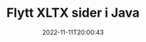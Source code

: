 ---
############################# Static ############################
layout: "auto-gen-merger"
date: 2022-11-11T20:00:43
draft: false
otherformats: pps ppsx ppt pptx rtf tex vdx vsdm vsdx vssm vssx vstm vstx vsx vtx xlam

############################# Head ############################
head_title: "Flytt XLTX sider i Java"
head_description: "Flytt sider i et XLTX-dokument i Java til en hvilken som helst posisjon ved å bruke Documents Merger API."

############################# Header ############################
title: "Flytt XLTX sider i Java"
description: "Flytt XLTX sider med noen få linjer med Java-kode."
bg_image: "https://cms.admin.containerize.com/templates/aspose/App_Themes/V3/images/bg/header1.png"
bg_overlay: false
button:
    enable: true
    icon: "fas fa-arrow-down"
    label: "Last ned gratis prøveversjon"
    link: "https://downloads.groupdocs.com/merger/java"

############################# SubMenu ############################
submenu:
    enable: true

    left:
        img_alt: "GroupDocs.Merger for Java"
        image: "https://cms.admin.containerize.com/templates/groupdocs/images/product-logos/90x90-noborder/groupdocs-merger-java.png"
        product: "GroupDocs.Merger"
        platform: "Java"

    middle:
        button:

            # button loop
            - link: "https://apireference.groupdocs.com/merger/java"
              text: "API-referanse"

            # button loop
            - link: "https://github.com/groupdocs-merger"
              text: "Kodeeksempler"

            # button loop
            - link: "https://products.groupdocs.app/merger/family"
              text: "Live-demoer"

            # button loop
            - link: "https://purchase.groupdocs.com/pricing/merger/java"
              text: "Prissetting"

    right:
        link_download: "https://downloads.groupdocs.com/merger"
        link_learn: "https://docs.groupdocs.com/merger/java"
        link_buy: "https://purchase.groupdocs.com"

############################# About ############################
about:
    enable: true
    title: "Om GroupDocs.Merger for Java API"
    content: |
        [GroupDocs.Merger for Java](/no/merger/java/) tilbyr en enkel løsning for trygt å slå sammen og dele mellom et bredt spekter av dokumentformater, inkludert PDF, Microsoft Office (Word, Excel, PowerPoint , OneNote), OpenDocument, HTML, bilder og mange andre i Java-applikasjoner. Ved å legge til bare noen få linjer med koden, utfør flere dokumentoperasjoner som flytte, fjerne, rotere, bytte ut, trekke ut eller endre retningen på sidene i dokumentene. Dokumentsammenslåings-APIet støtter også forhåndsvisning av dokumentsider som et bilde for å analysere dokumentstrukturen, formateringen og innholdet på siden.
        
        GroupDocs.Merger API er et riktig valg for bedriftsløsninger som trenger funksjoner for flytting av filside. Disse APIene støttes godt på alle større operativsystemer og plattformer, inkludert J2SE 7.0 (1.7), J2SE 8.0 (1.8), Java 10.

############################# Steps ############################
steps:
    enable: true
    title_left: "Flytt XLTX filsider i Java"
    content_left: |
        [GroupDocs.Merger for Java](/no/merger/java/) gjør det enkelt for Java-utviklere å flytte sider i en XLTX-fil ved å implementere noen få enkle trinn .
        
        * Initialiser **MoveOptions** for å spesifisere gjeldende og nye sidetall.
        * Opprett en ny forekomst av **Merger** og send kildedokumentstien som en konstruktørparameter.
        * Ring **movePage** og send **MoveOptions**-objektet.
        * Ring **Save** og spesifiser filbanen for å lagre det resulterende dokumentet.

    title_right: "Systemkrav"
    content_right: |
        GroupDocs.Merger for Java APIer støttes på alle større plattformer og operativsystemer. Før du utfører koden nedenfor, sørg for at du har følgende forutsetninger installert på systemet ditt.

        * Operativsystemer: Microsoft Windows, Linux, MacOS
        * Utviklingsmiljøer: NetBeans, IntelliJ IDEA, Eclipse
        * Rammer: J2SE 7.0 (1.7), J2SE 8.0 (1.8), Java 10
        * Last ned den nyeste versjonen av GroupDocs.Merger for Java fra [Maven](https://repository.groupdocs.com/webapp/#/artifacts/browse/tree/General/repo/com/groupdocs/groupdocs-merger)
         
    code: |
     {{% merger/additional-styles %}}
     {{< merger/code-merger title="Hvordan flytte XLTX filsider ved hjelp av Java eksempelkode">}}

        ```java    
        // Flytt XLTX filsider ved hjelp av GroupDocs.Merger API
        int pageNumber = 6;
        int newPageNumber = 1;

        // Initialiser MoveOptions-klassen for å spesifisere gjeldende og nye sidetall
        MoveOptions moveOptions = new MoveOptions(pageNumber, newPageNumber);

        // Instantier sammenslåing med inndatadokumentet XLTX
        Merger merger = new Merger("input.xltx");

        // Ring movePage-metoden og send MoveOptions-objektet til det
        merger.movePage(moveOptions);
    
        // Ring lagringsmetoden og send ønsket filbane for å lagre utdatadokumentet
        merger.save("output.xltx");
        ```
     {{< /merger/code-merger >}}

############################# Demos ############################
demos:
    enable: true
    title: "Live-demoer – Flytt XLTX sider på nettet"
    content: |
       Flytt XLTX filsider akkurat nå ved å gå til [GroupDocs.Merger Live Demos](https://products.groupdocs.app/splitter/move-pages/xltx) nettstedet.
       Live-demoen har følgende fordeler.
        
############################# About Formats ############################
about_formats:
    enable: true

############################# More Formats ############################
more_formats:
    enable: true
    title: "Flytt sider med andre dokumentformater"
    content: |
        Java dokumenterer fusjon og splitt API for filformater og bilder. Flytt noen av de populære filformatene som angitt nedenfor.

############################# Back to top ###############################
back_to_top:
    enable: true
---